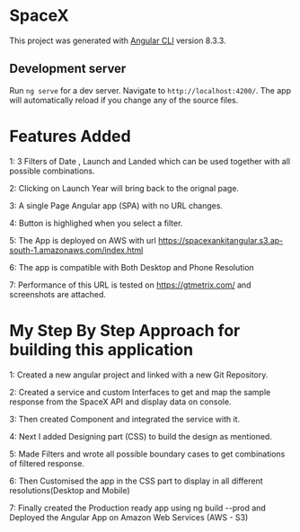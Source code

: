 # SpaceX

This project was generated with [Angular CLI](https://github.com/angular/angular-cli) version 8.3.3.

## Development server

Run `ng serve` for a dev server. Navigate to `http://localhost:4200/`. The app will automatically reload if you change any of the source files.

# Features Added

1: 3 Filters of Date , Launch and Landed which can be used together with all possible combinations.

2: Clicking on Launch Year will bring back to the orignal page.

3: A single Page Angular app (SPA) with no URL changes.

4: Button is highlighed when you select a filter.

5: The App is deployed on AWS with url  https://spacexankitangular.s3.ap-south-1.amazonaws.com/index.html

6: The app is compatible with Both Desktop and Phone Resolution

7: Performance of this URL is tested on https://gtmetrix.com/  and screenshots are attached.


# My Step By Step Approach for building this application

1: Created a new angular project and linked with a new Git Repository.

2: Created a service and custom Interfaces to  get and map the sample response from the SpaceX API and display data on console.

3: Then created Component and integrated the service with it.

4: Next I added Designing part (CSS) to build the design as mentioned.

5: Made Filters and wrote all possible boundary cases to get combinations of filtered response.

6: Then Customised the app in the CSS part to display in all different resolutions(Desktop and Mobile)

7: Finally created the Production ready app using ng build --prod and Deployed the Angular App on Amazon Web Services (AWS - S3)

